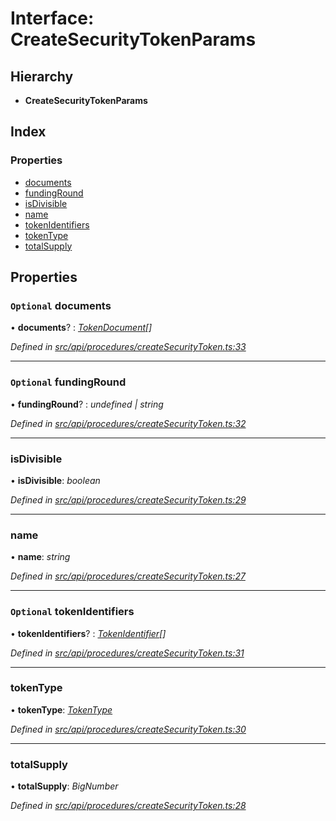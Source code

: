 # Interface: CreateSecurityTokenParams

## Hierarchy

* **CreateSecurityTokenParams**

## Index

### Properties

* [documents](createsecuritytokenparams.md#optional-documents)
* [fundingRound](createsecuritytokenparams.md#optional-fundinground)
* [isDivisible](createsecuritytokenparams.md#isdivisible)
* [name](createsecuritytokenparams.md#name)
* [tokenIdentifiers](createsecuritytokenparams.md#optional-tokenidentifiers)
* [tokenType](createsecuritytokenparams.md#tokentype)
* [totalSupply](createsecuritytokenparams.md#totalsupply)

## Properties

### `Optional` documents

• **documents**? : *[TokenDocument](tokendocument.md)[]*

*Defined in [src/api/procedures/createSecurityToken.ts:33](https://github.com/PolymathNetwork/polymesh-sdk/blob/c77f6a3e/src/api/procedures/createSecurityToken.ts#L33)*

___

### `Optional` fundingRound

• **fundingRound**? : *undefined | string*

*Defined in [src/api/procedures/createSecurityToken.ts:32](https://github.com/PolymathNetwork/polymesh-sdk/blob/c77f6a3e/src/api/procedures/createSecurityToken.ts#L32)*

___

###  isDivisible

• **isDivisible**: *boolean*

*Defined in [src/api/procedures/createSecurityToken.ts:29](https://github.com/PolymathNetwork/polymesh-sdk/blob/c77f6a3e/src/api/procedures/createSecurityToken.ts#L29)*

___

###  name

• **name**: *string*

*Defined in [src/api/procedures/createSecurityToken.ts:27](https://github.com/PolymathNetwork/polymesh-sdk/blob/c77f6a3e/src/api/procedures/createSecurityToken.ts#L27)*

___

### `Optional` tokenIdentifiers

• **tokenIdentifiers**? : *[TokenIdentifier](tokenidentifier.md)[]*

*Defined in [src/api/procedures/createSecurityToken.ts:31](https://github.com/PolymathNetwork/polymesh-sdk/blob/c77f6a3e/src/api/procedures/createSecurityToken.ts#L31)*

___

###  tokenType

• **tokenType**: *[TokenType](../globals.md#tokentype)*

*Defined in [src/api/procedures/createSecurityToken.ts:30](https://github.com/PolymathNetwork/polymesh-sdk/blob/c77f6a3e/src/api/procedures/createSecurityToken.ts#L30)*

___

###  totalSupply

• **totalSupply**: *BigNumber*

*Defined in [src/api/procedures/createSecurityToken.ts:28](https://github.com/PolymathNetwork/polymesh-sdk/blob/c77f6a3e/src/api/procedures/createSecurityToken.ts#L28)*
